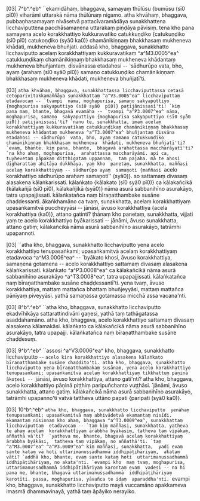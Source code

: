 [03] 7^b^.^eb^ ``ekamidāhaṃ, bhaggava, samayaṃ thūlūsu {bumūsu (sī0 pī0)} viharāmi  uttarakā nāma thūlūnaṃ nigamo. atha khvāhaṃ, bhaggava, pubbaṇhasamayaṃ  nivāsetvā pattacīvaramādāya sunakkhattena licchaviputtena pacchāsamaṇena  uttarakaṃ piṇḍāya pāvisiṃ. tena kho pana samayena acelo  korakkhattiyo kukkuravatiko catukkuṇḍiko {catukuṇḍiko (sī0 pī0)  catukoṇḍiko (syā0 ka0)} chamānikiṇṇaṃ bhakkhasaṃ  mukheneva khādati, mukheneva bhuñjati. addasā kho, bhaggava,  sunakkhatto licchaviputto acelaṃ korakkhattiyaṃ kukkuravatikaṃ ^a^M3.0005^ea^   catukkuṇḍikaṃ chamānikiṇṇaṃ bhakkhasaṃ mukheneva khādantaṃ mukheneva bhuñjantaṃ.  disvānassa etadahosi -- `sādhurūpo vata, bho, ayaṃ {arahaṃ (sī0 syā0  pī0)} samaṇo  catukkuṇḍiko chamānikiṇṇaṃ bhakkhasaṃ mukheneva khādati, mukheneva  bhuñjatī'ti.

[03] ``atha khvāhaṃ, bhaggava, sunakkhattassa licchaviputtassa cetasā  cetoparivitakkamaññāya sunakkhattaṃ ^a^V3.0005^ea^ licchaviputtaṃ etadavocaṃ -- `tvampi  nāma, moghapurisa, samaṇo sakyaputtiyo {moghapurisa sakyaputtiyo (sī0 syā0  pī0)} paṭijānissasī'ti! `kiṃ  pana maṃ, bhante, bhagavā evamāha -- `tvampi ^a^P3.0007^ea^ nāma, moghapurisa, samaṇo  sakyaputtiyo {moghapurisa sakyaputtiyo (sī0 syā0 pī0)} paṭijānissasī'ti? `nanu te, sunakkhatta, imaṃ acelaṃ  korakkhattiyaṃ kukkuravatikaṃ catukkuṇḍikaṃ chamānikiṇṇaṃ bhakkhasaṃ  mukheneva khādantaṃ mukheneva ^a^T3.0007^ea^ bhuñjantaṃ disvāna etadahosi -- sādhurūpo  vata, bho, ayaṃ samaṇo catukkuṇḍiko chamānikiṇṇaṃ bhakkhasaṃ mukheneva  khādati, mukheneva bhuñjatī'ti? `evaṃ, bhante. kiṃ pana, bhante,  bhagavā arahattassa maccharāyatī'ti? `na kho ahaṃ, moghapurisa,  arahattassa maccharāyāmi. api ca, tuyhevetaṃ pāpakaṃ diṭṭhigataṃ uppannaṃ,  taṃ pajaha. mā te ahosi dīgharattaṃ ahitāya dukkhāya. yaṃ kho  panetaṃ, sunakkhatta, maññasi acelaṃ korakkhattiyaṃ -- sādhurūpo ayaṃ  samaṇoti {maññasi ``acelo korakhattiyo sādhurūpo arahaṃ samaṇoti''  (syā0)}. so sattamaṃ divasaṃ alasakena kālaṅkarissati.  kālaṅkato {kālakato (sī0 syā0 pī0)} ca kālakañcikā {kālakañjā (sī0  pī0), kālakañjikā (syā0)} nāma asurā sabbanihīno asurakāyo,  tatra upapajjissati. kālaṅkatañca naṃ bīraṇatthambake susāne  chaḍḍessanti. ākaṅkhamāno ca tvaṃ, sunakkhatta, acelaṃ korakkhattiyaṃ  upasaṅkamitvā puccheyyāsi -- jānāsi, āvuso korakkhattiya {acela  korakhattiya (ka0)},  attano gatinti? ṭhānaṃ kho panetaṃ, sunakkhatta, vijjati yaṃ te  acelo korakkhattiyo byākarissati -- jānāmi, āvuso  sunakkhatta, attano gatiṃ; kālakañcikā nāma asurā sabbanihīno  asurakāyo, tatrāmhi upapannoti.

[03] ``atha kho, bhaggava, sunakkhatto licchaviputto yena acelo  korakkhattiyo tenupasaṅkami; upasaṅkamitvā acelaṃ korakkhattiyaṃ  etadavoca ^a^M3.0006^ea^ -- `byākato khosi, āvuso korakkhattiya, samaṇena  gotamena -- acelo korakkhattiyo sattamaṃ divasaṃ alasakena  kālaṅkarissati. kālaṅkato ^a^P3.0008^ea^ ca kālakañcikā nāma asurā  sabbanihīno asurakāyo ^a^T3.0008^ea^, tatra upapajjissati. kālaṅkatañca naṃ  bīraṇatthambake susāne chaḍḍessantī'ti. yena tvaṃ, āvuso  korakkhattiya, mattaṃ mattañca bhattaṃ bhuñjeyyāsi, mattaṃ mattañca pānīyaṃ  piveyyāsi. yathā samaṇassa gotamassa micchā assa vacana'nti.

[03] 8^b^.^eb^ ``atha kho, bhaggava, sunakkhatto licchaviputto  ekadvīhikāya sattarattindivāni gaṇesi, yathā taṃ tathāgatassa  asaddahamāno. atha kho, bhaggava, acelo korakkhattiyo sattamaṃ  divasaṃ alasakena kālamakāsi. kālaṅkato ca kālakañcikā nāma  asurā sabbanihīno asurakāyo, tatra upapajji. kālaṅkatañca naṃ  bīraṇatthambake susāne chaḍḍesuṃ.

[03] 9^b^.^eb^ ``assosi ^a^V3.0006^ea^ kho, bhaggava, sunakkhatto  licchaviputto -- `acelo kira korakkhattiyo alasakena kālaṅkato  bīraṇatthambake susāne chaḍḍito'ti. atha kho, bhaggava, sunakkhatto  licchaviputto yena bīraṇatthambakaṃ susānaṃ, yena acelo korakkhattiyo  tenupasaṅkami; upasaṅkamitvā acelaṃ korakkhattiyaṃ tikkhattuṃ pāṇinā  ākoṭesi -- `jānāsi, āvuso korakkhattiya, attano gati'nti?  atha kho, bhaggava, acelo korakkhattiyo pāṇinā piṭṭhiṃ  paripuñchanto vuṭṭhāsi. `jānāmi, āvuso sunakkhatta, attano gatiṃ.  kālakañcikā nāma asurā sabbanihīno asurakāyo, tatrāmhi  upapanno'ti vatvā tattheva uttāno papati {paripati (syā0 ka0)}.

[03] 10^b^.^eb^ ``atha kho, bhaggava, sunakkhatto licchaviputto  yenāhaṃ tenupasaṅkami; upasaṅkamitvā maṃ abhivādetvā ekamantaṃ nisīdi.  ekamantaṃ nisinnaṃ kho ahaṃ, bhaggava ^a^T3.0009^ea^, sunakkhattaṃ licchaviputtaṃ  etadavocaṃ -- `taṃ kiṃ maññasi, sunakkhatta, yatheva te ahaṃ acelaṃ  korakkhattiyaṃ ārabbha byākāsiṃ, tatheva taṃ vipākaṃ, aññathā vā'ti?  `yatheva me, bhante, bhagavā acelaṃ korakkhattiyaṃ ārabbha byākāsi,  tatheva taṃ vipākaṃ, no aññathā'ti. `taṃ ^a^M3.0007^ea^ ^a^P3.0009^ea^ kiṃ maññasi, sunakkhatta,  yadi evaṃ sante kataṃ vā hoti uttarimanussadhammā iddhipāṭihāriyaṃ,  akataṃ vāti? `addhā kho, bhante, evaṃ sante kataṃ hoti  uttarimanussadhammā iddhipāṭihāriyaṃ, no akata'nti. `evampi kho  maṃ tvaṃ, moghapurisa, uttarimanussadhammā iddhipāṭihāriyaṃ karontaṃ evaṃ  vadesi -- na hi pana me, bhante, bhagavā uttarimanussadhammā  iddhipāṭihāriyaṃ karotīti. passa, moghapurisa, yāvañca te idaṃ  aparaddha'nti. ``evampi kho, bhaggava, sunakkhatto licchaviputto  mayā vuccamāno apakkameva imasmā dhammavinayā, yathā taṃ āpāyiko  nerayiko.